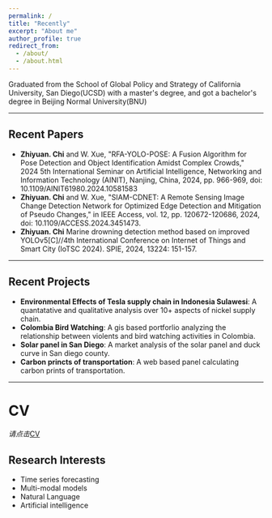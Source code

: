 ```yaml
---
permalink: /
title: "Recently"
excerpt: "About me"
author_profile: true
redirect_from: 
  - /about/
  - /about.html
---
```


Graduated from the School of Global Policy and Strategy of California University, San Diego(UCSD) with a master's degree, and got a bachelor's degree in Beijing Normal University(BNU)

---
## **Recent Papers**
  - **Zhiyuan. Chi** and W. Xue, "RFA-YOLO-POSE: A Fusion Algorithm for Pose Detection and Object Identification Amidst Complex Crowds," 2024 5th International Seminar on Artificial Intelligence, Networking and Information Technology (AINIT), Nanjing, China, 2024, pp. 966-969, doi: 10.1109/AINIT61980.2024.10581583
  - **Zhiyuan. Chi** and W. Xue, "SIAM-CDNET: A Remote Sensing Image Change Detection Network for Optimized Edge Detection and Mitigation of Pseudo Changes," in IEEE Access, vol. 12, pp. 120672-120686, 2024, doi: 10.1109/ACCESS.2024.3451473.
  - **Zhiyuan. Chi** Marine drowning detection method based on improved YOLOv5[C]//4th International Conference on Internet of Things and Smart City (IoTSC 2024). SPIE, 2024, 13224: 151-157.

---
## **Recent Projects**
  - **Environmental Effects of Tesla supply chain in Indonesia Sulawesi**: A quantatative and qualitative analysis over 10+ aspects of nickel supply chain.
  - **Colombia Bird Watching**: A gis based portforlio analyzing the relationship between violents and bird watching activities in Colombia.
  - **Solar panel in San Diego**: A market analysis of the solar panel and duck curve in San diego county.
  - **Carbon princts of transportation**: A web based panel calculating carbon prints of transportation.

---
# CV
*请点击*[CV](https://ZhiyuanChi.github.io/cv/)
## **Research Interests**
  - Time series forecasting
  - Multi-modal models
  - Natural Language
  - Artificial intelligence

